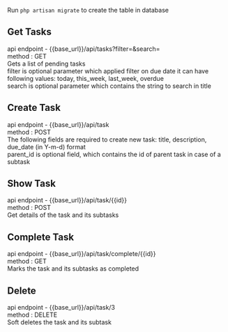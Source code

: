 Run `php artisan migrate` to create the table in database

## Get Tasks

api endpoint - {{base_url}}/api/tasks?filter=&search= <br /> method : GET <br />
Gets a list of pending tasks <br />
filter is optional parameter which applied filter on due date it can have following values:
today, this_week, last_week, overdue <br />
search is optional parameter which contains the string to search in title

## Create Task

api endpoint - {{base_url}}/api/task <br /> method : POST <br />
The following fields are required to create new task:
title, description, due_date (in Y-m-d) format <br />
parent_id is optional field, which contains the id of parent task in case of a subtask

## Show Task

api endpoint - {{base_url}}/api/task/{{id}} <br /> method : POST <br />
Get details of the task and its subtasks

## Complete Task

api endpoint - {{base_url}}/api/task/complete/{{id}} <br /> method : GET <br />
Marks the task and its subtasks as completed

## Delete

api endpoint - {{base_url}}/api/task/3 <br /> method : DELETE <br />
Soft deletes the task and its subtask



